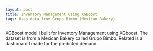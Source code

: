 ```yaml
---
layout: post
title: Inventory Management Using XGBoost
tags: Uses data from Grupo Bimbo (Mexican Bakery)
---
```


XGBoost model I built for Inventory Management using XGboost. The dataset is from a Mexican Bakery called Grupo Bimbo. Related is a dashboard I made for the predicted demand.
